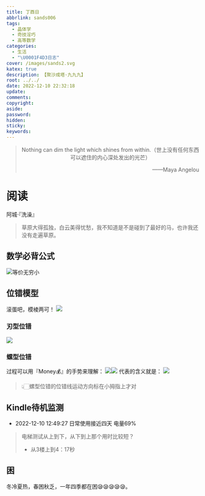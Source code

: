 ```yaml
---
title: 丁酉日
abbrlink: sands006
tags:
  - 晶体学
  - 奇技淫巧
  - 高等数学
categories:
  - 生活
  - "\U0001F4D3日志"
cover: /images/sands2.svg
katex: true
description: 【聚沙成塔·九九九】
root: ../../
date: 2022-12-10 22:32:18
update:
comments:
copyright:
aside:
password:
hidden:
sticky:
keywords:
---
```


> <center>Nothing can dim the light which shines from within.（世上没有任何东西可以遮住的内心深处发出的光芒） </center>
> <p align="right">——Maya Angelou</p>
# 阅读
阿城·『洗澡』
> 草原大得孤独，白云美得忧愁，我不知道是不是碰到了最好的马，也许我还没有走遍草原。

## 数学必背公式
![等价无穷小](../../../images/20221012/IMG_20221210_144537.jpg)
## 位错模型
滚蛋吧，模棱两可！
![](../../../images/20221012/IMG_20221210_174816.jpg)
### 刃型位错
![](../../../images/20221012/IMG_20221210_174245.jpg)
### 螺型位错
过程可以用『Money💰』的手势来理解：
![](../../../images/20221012/IMG_20221210_170410.jpg)![](../../../images/20221012/IMG_20221210_170412.jpg)
代表的含义就是：
![](../../../images/20221012/IMG_20221210_173451.jpg)
> 👆🏻螺型位错的位错线运动方向标在小拇指上才对
## Kindle待机监测
* 2022-12-10 12:49:27 日常使用接近四天 电量69%
> 电梯测试从上到下，从下到上那个用时比较短？
>- 从3楼上到4：17秒
## 困
冬冷夏热，春困秋乏，一年四季都在困😪😪😪😪😪。